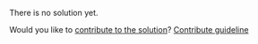 
There is no solution yet.

Would you like to [contribute to the solution](https://github.com/BFEdev/BFE.dev-solutions/blob/main/design/design-a-carousel-widget_en.md)? [Contribute guideline](https://github.com/BFEdev/BFE.dev-solutions#how-to-contribute)
